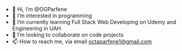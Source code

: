 - 👋 Hi, I’m @OGParfene
- 👀 I’m interested in programming
- 🌱 I’m currently learning Full Stack Web Developing on Udemy and Engineering in UAH
- 💞️ I’m looking to collaborate on code projects
- 📫 How to reach me, via email octaparfene1@gmail.com

<!---
OGParfene/OGParfene is a ✨ special ✨ repository because its `README.md` (this file) appears on your GitHub profile.
You can click the Preview link to take a look at your changes.
--->
